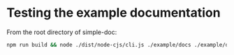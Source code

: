 # Testing the example documentation

From the root directory of simple-doc:

```sh
npm run build && node ./dist/node-cjs/cli.js ./example/docs ./example/docs/build
```
